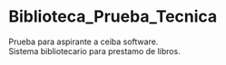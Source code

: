 # Biblioteca_Prueba_Tecnica
Prueba para aspirante a ceiba software.  
Sistema bibliotecario para prestamo de libros.
